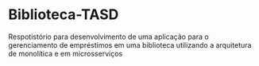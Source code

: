 # Biblioteca-TASD
Respotistório para desenvolvimento de uma aplicação para o gerenciamento de empréstimos em uma biblioteca utilizando a arquitetura de monolítica e em microsserviços
